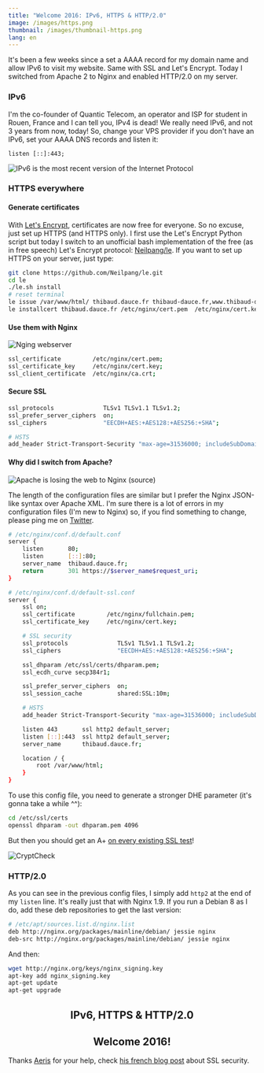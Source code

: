 ```yaml
---
title: "Welcome 2016: IPv6, HTTPS & HTTP/2.0"
image: /images/https.png
thumbnail: /images/thumbnail-https.png
lang: en
---
```


It's been a few weeks since a set a AAAA record for my domain name and allow IPv6 to visit my website. Same with SSL and Let's Encrypt. Today I switched from Apache 2 to Nginx and enabled HTTP/2.0 on my server.

<!--more-->

### IPv6

I'm the co-founder of Quantic Telecom, an operator and ISP for student in Rouen, France and I can tell you, IPv4 is dead! We really need IPv6, and not 3 years from now, today! So, change your VPS provider if you don't have an IPv6, set your AAAA DNS records and listen it:
```
listen [::]:443;
```

![IPv6 is the most recent version of the Internet Protocol](/images/ipv6.png)

### HTTPS everywhere

#### Generate certificates

With [Let's Encrypt](https://letsencrypt.org/), certificates are now free for everyone. So no excuse, just set up HTTPS (and HTTPS only). I first use the Let's Encrypt Python script but today I switch to an unofficial bash implementation of the free (as in free speech) Let's Encrypt protocol: [Neilpang/le](https://github.com/Neilpang/le). If you want to set up HTTPS on your server, just type:
```bash
git clone https://github.com/Neilpang/le.git
cd le
./le.sh install
# reset terminal
le issue /var/www/html/ thibaud.dauce.fr thibaud-dauce.fr,www.thibaud-dauce.fr ec-384
le installcert thibaud.dauce.fr /etc/nginx/cert.pem  /etc/nginx/cert.key /etc/nginx/ca.crt "cp /etc/nginx/cert.pem /etc/nginx/fullchain.pem && cat /etc/nginx/ca.crt >> /etc/nginx/fullchain.pem && service nginx reload"
```

#### Use them with Nginx

![Nging webserver](/images/nginx.svg)

```bash
ssl_certificate         /etc/nginx/cert.pem;
ssl_certificate_key     /etc/nginx/cert.key;
ssl_client_certificate  /etc/nginx/ca.crt;
```

#### Secure SSL

```bash
ssl_protocols              TLSv1 TLSv1.1 TLSv1.2;
ssl_prefer_server_ciphers  on;
ssl_ciphers                "EECDH+AES:+AES128:+AES256:+SHA";

# HSTS
add_header Strict-Transport-Security "max-age=31536000; includeSubDomains";
```

#### Why did I switch from Apache?

![Apache is losing the web to Nginx ([source](http://www.nextplatform.com/2016/02/24/how-apache-is-losing-the-web-to-nginx/))](/images/nginx-apache.jpg)

The length of the configuration files are similar but I prefer the Nginx JSON-like syntax over Apache XML. I'm sure there is a lot of errors in my configuration files (I'm new to Nginx) so, if you find something to change, please ping me on [Twitter](https://twitter.com/ThibaudDauce).

```bash
# /etc/nginx/conf.d/default.conf
server {
    listen       80;
    listen       [::]:80;
    server_name  thibaud.dauce.fr;
    return       301 https://$server_name$request_uri;
}
```

```bash
# /etc/nginx/conf.d/default-ssl.conf
server {
    ssl on;
    ssl_certificate         /etc/nginx/fullchain.pem;
    ssl_certificate_key     /etc/nginx/cert.key;

    # SSL security
    ssl_protocols              TLSv1 TLSv1.1 TLSv1.2;
    ssl_ciphers                "EECDH+AES:+AES128:+AES256:+SHA";

    ssl_dhparam /etc/ssl/certs/dhparam.pem;
    ssl_ecdh_curve secp384r1;

    ssl_prefer_server_ciphers  on;
    ssl_session_cache          shared:SSL:10m;

    # HSTS
    add_header Strict-Transport-Security "max-age=31536000; includeSubDomains";

    listen 443       ssl http2 default_server;
    listen [::]:443  ssl http2 default_server;
    server_name      thibaud.dauce.fr;

    location / {
        root /var/www/html;
    }
}
```

To use this config file, you need to generate a stronger DHE parameter (it's gonna take a while ^^):
```bash
cd /etc/ssl/certs
openssl dhparam -out dhparam.pem 4096
```

But then you should get an A+ [on every existing SSL test](https://tls.imirhil.fr/https/thibaud.dauce.fr)!

![CryptCheck](/images/cryptcheck.png)

### HTTP/2.0

As you can see in the previous config files, I simply add `http2` at the end of my `listen` line. It's really just that with Nginx 1.9. If you run a Debian 8 as I do, add these deb repositories to get the last version:
```bash
# /etc/apt/sources.list.d/nginx.list
deb http://nginx.org/packages/mainline/debian/ jessie nginx
deb-src http://nginx.org/packages/mainline/debian/ jessie nginx
```

And then:
```bash
wget http://nginx.org/keys/nginx_signing.key
apt-key add nginx_signing.key
apt-get update
apt-get upgrade
```

<h2 style="text-align: center;">IPv6, HTTPS & HTTP/2.0</h2>
<h2 style="text-align: center;">Welcome 2016!</h2>

Thanks [Aeris](https://twitter.com/aeris22) for your help, check [his french blog post](https://blog.imirhil.fr/2015/09/02/cryptcheck-verifiez-implementations-tls.html) about SSL security.

